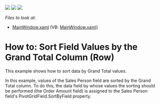 <!-- default badges list -->
![](https://img.shields.io/endpoint?url=https://codecentral.devexpress.com/api/v1/VersionRange/128578987/22.2.2%2B)
[![](https://img.shields.io/badge/Open_in_DevExpress_Support_Center-FF7200?style=flat-square&logo=DevExpress&logoColor=white)](https://supportcenter.devexpress.com/ticket/details/E2133)
[![](https://img.shields.io/badge/📖_How_to_use_DevExpress_Examples-e9f6fc?style=flat-square)](https://docs.devexpress.com/GeneralInformation/403183)
<!-- default badges end -->
<!-- default file list -->
*Files to look at*:

* [MainWindow.xaml](./CS/HowToSortBySummary/MainWindow.xaml) (VB: [MainWindow.xaml](./VB/HowToSortBySummary/MainWindow.xaml))
<!-- default file list end -->
# How to: Sort Field Values by the Grand Total Column (Row)


<p>This example shows how to sort data by Grand Total values.</p><p>In this example, values of the Sales Person field are sorted by the Grand Total column. To do this, the data field by whose values the sorting should be performed (the Order Amount field) is assigned to the Sales Person field's PivotGridField.SortByField property. </p>

<br/>


